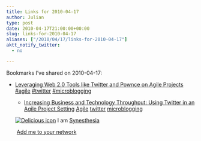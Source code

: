 ```yaml
---
title: Links for 2010-04-17
author: Julian
type: post
date: 2010-04-17T21:00:00+00:00
slug: links-for-2010-04-17 
aliases: ["/2010/04/17/links-for-2010-04-17"]
aktt_notify_twitter:
  - no

---
```

Bookmarks I&#8217;ve shared on 2010-04-17:

  * [Leveraging Web 2.0 Tools like Twitter and Pownce on Agile Projects][1] 
    [#agile][2] [#twitter][3] [#microblogging][4] </li> 
    
      * [Increasing Business and Technology Throughput: Using Twitter in an Agile Project Setting][5] 
        [Agile][6] [][7] [twitter][8] [microblogging][9] </li> </ul> 
        
        <p class="deliciouslink">
          <a href="https://del.icio.us/synesthesia" title="See all my bookmarks on del.icio.us"><img src="https://www.synesthesia.co.uk/images/deliciousicon.jpg" alt="Delicious icon" /></a>&nbsp;I am <a href="https://del.icio.us/synesthesia" title="See all my bookmarks on del.icio.us">Synesthesia</a>
        </p>
        
        <p class="deliciouslink">
          <a href="https://del.icio.us/network?add=synesthesia" title="Add me to your del.icio.us network"><img src="https://www.synesthesia.co.uk/images/add.gif" alt="" /></a>&nbsp;<a href="https://del.icio.us/network?add=synesthesia" title="Add me to your del.icio.us network">Add me to your network</a>
        </p>

 [1]: https://it.toolbox.com/blogs/agile-pm/leveraging-web-20-tools-like-twitter-and-pownce-on-agile-projects-24249
 [2]: https://delicious.com/synesthesia/%23agile
 [3]: https://delicious.com/synesthesia/%23twitter
 [4]: https://delicious.com/synesthesia/%23microblogging
 [5]: https://bryancampbell.com/blog2/2008/07/post_3.html
 [6]: https://delicious.com/synesthesia/Agile
 [7]: https://delicious.com/synesthesia/
 [8]: https://delicious.com/synesthesia/twitter
 [9]: https://delicious.com/synesthesia/microblogging
